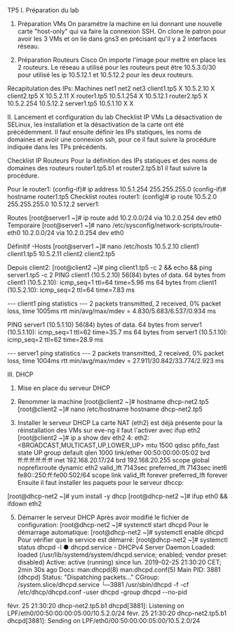 TP5
I. Préparation du lab
1. Préparation VMs
On paramétre la machine en lui donnant une nouvelle carte "host-only" qui va faire la connexion SSH.
On clone le patron pour avoir les 3 VMs et on lie dans gns3 en précisant qu'il y a 2 interfaces réseau.

2. Préparation Routeurs Cisco
On importe l'image pour mettre en place les 2 routeurs. Le réseau
a utilisé pour les routeurs peut être 10.5.3.0/30 pour utilisé les ip 10.5.12.1
et 10.5.12.2 pour les deux routeurs.

Récapitulation des IPs:
Machines	net1	net2	net3
client1.tp5	X	10.5.2.10	X
client2.tp5	X	10.5.2.11	X
router1.tp5	10.5.1.254	X	10.5.12.1
router2.tp5	X	10.5.2.254	10.5.12.2
server1.tp5	10.5.1.10	X	X

II. Lancement et configuration du lab
Checklist IP VMs
La désactivation de SELinux, les installation et la désactivation de la carte
ont été précédemment. Il faut ensuite définir les IPs statiques, les noms de
domaines et avoir une connexion ssh, pour ce il faut suivre la procédure indiquée
dans les TPs précédents.

Checklist IP Routeurs
Pour la définition des IPs statiques et des noms de domaines des routeurs
router1.tp5.b1 et router2.tp5.b1 il faut suivre la procédure.

Pour le router1:
(config-if)# ip address 10.5.1.254 255.255.255.0
(config-if)# hostname router1.tp5
Checklist routes
 router1:
(config)# ip route 10.5.2.0 255.255.255.0 10.5.12.2
 server1:

Routes
[root@server1 ~]# ip route add 10.2.0.0/24 via 10.2.0.254 dev eth0
Temporaire
[root@server1 ~]# nano /etc/sysconfig/network-scripts/route-eth0
10.2.0.0/24 via 10.2.0.254 dev eth0

Définitif
-Hosts
[root@server1 ~]# nano /etc/hosts
10.5.2.10 client1 client1.tp5
10.5.2.11 client2 client2.tp5

Depuis client2:
[root@client2 ~]# ping client1.tp5 -c 2 && echo &&  ping server1.tp5 -c 2
PING client1 (10.5.2.10) 56(84) bytes of data.
64 bytes from client1 (10.5.2.10): icmp_seq=1 ttl=64 time=5.96 ms
64 bytes from client1 (10.5.2.10): icmp_seq=2 ttl=64 time=7.83 ms

--- client1 ping statistics ---
2 packets transmitted, 2 received, 0% packet loss, time 1005ms
rtt min/avg/max/mdev = 4.830/5.683/6.537/0.934 ms

PING server1 (10.5.1.10) 56(84) bytes of data.
64 bytes from server1 (10.5.1.10): icmp_seq=1 ttl=62 time=35.7 ms
64 bytes from server1 (10.5.1.10): icmp_seq=2 ttl=62 time=28.9 ms

--- server1 ping statistics ---
2 packets transmitted, 2 received, 0% packet loss, time 1004ms
rtt min/avg/max/mdev = 27.911/30.842/33.774/2.923 ms

III. DHCP

1. Mise en place du serveur DHCP
1. Renommer la machine
[root@client2 ~]# hostname dhcp-net2.tp5
[root@client2 ~]# nano /etc/hostname
hostname dhcp-net2.tp5

2. Installer le serveur DHCP
La carte NAT (eth2) est déjà présente pour la réinstallation des VMs sur eve-ng
il faut l'activer avec ifup eth2
[root@client2 ~]# ip a show dev eth2
4: eth2: <BROADCAST,MULTICAST,UP,LOWER_UP> mtu 1500 qdisc pfifo_fast state UP
group default qlen 1000
    link/ether 00:50:00:00:05:02 brd ff:ff:ff:ff:ff:ff
    inet 192.168.20.17/24 brd 192.168.20.255 scope global noprefixroute dynamic eth2
       valid_lft 7143sec preferred_lft 7143sec
    inet6 fe80::250:ff:fe00:502/64 scope link
       valid_lft forever preferred_lft forever
Ensuite il faut installer les paquets pour le serveur dhccp:

[root@dhcp-net2 ~]# yum install -y dhcp
[root@dhcp-net2 ~]# ifup eth0 && ifdown eth2

5. Démarrer le serveur DHCP
Après avoir modifié le fichier de configuration:
[root@dhcp-net2 ~]# systemctl start dhcpd
Pour le démarrage automatique:
[root@dhcp-net2 ~]# systemctl enable dhcpd
Pour vérifier que le service est démarré:
[root@dhcp-net2 ~]# systemctl status dhcpd -l
● dhcpd.service - DHCPv4 Server Daemon
   Loaded: loaded (/usr/lib/systemd/system/dhcpd.service; enabled; vendor preset: disabled)
   Active: active (running) since lun. 2019-02-25 21:30:20 CET; 2min 30s ago
     Docs: man:dhcpd(8)
           man:dhcpd.conf(5)
 Main PID: 3881 (dhcpd)
   Status: "Dispatching packets..."
   CGroup: /system.slice/dhcpd.service
           └─3881 /usr/sbin/dhcpd -f -cf /etc/dhcp/dhcpd.conf -user dhcpd -group dhcpd --no-pid

févr. 25 21:30:20 dhcp-net2.tp5.b1 dhcpd[3881]: Listening on LPF/eth0/00:50:00:00:05:00/10.5.2.0/24
févr. 25 21:30:20 dhcp-net2.tp5.b1 dhcpd[3881]: Sending on   LPF/eth0/00:50:00:00:05:00/10.5.2.0/24

